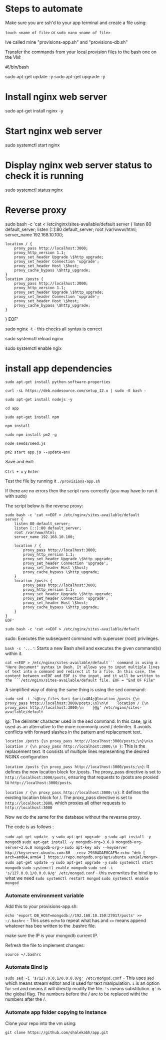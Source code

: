 # Steps to automate

Make sure you are ssh'd to your app terminal and create a file using:

```touch <name of file>``` or ```sudo nano <name of file>```

Ive called mine "provisions-app.sh" and "provisions-db.sh"

Transfer the commands from your local provision files to the bash one on the VM:

#!/bin/bash

sudo apt-get update -y
sudo apt-get upgrade -y

# Install nginx web server
sudo apt-get install nginx -y

# Start nginx web server 
sudo systemctl start nginx

# Display nginx web server status to check it is running
sudo systemctl status nginx

# Reverse proxy
sudo bash -c 'cat <<EOF > /etc/nginx/sites-available/default
server {
    listen 80 default_server;
    listen [::]:80 default_server;
    root /var/www/html;
    server_name 192.168.10.100;

    location / {
        proxy_pass http://localhost:3000;
        proxy_http_version 1.1;
        proxy_set_header Upgrade \$http_upgrade;
        proxy_set_header Connection 'upgrade';
        proxy_set_header Host \$host;
        proxy_cache_bypass \$http_upgrade;
    }
    location /posts {
        proxy_pass http://localhost:3000;
        proxy_http_version 1.1;
        proxy_set_header Upgrade \$http_upgrade;
        proxy_set_header Connection 'upgrade';
        proxy_set_header Host \$host;
        proxy_cache_bypass \$http_upgrade;
    }
}
EOF'

sudo nginx -t - this checks all syntax is correct

sudo systemctl reload nginx

sudo systemctl enable ngix

# install app dependencies

```sudo apt-get install python-software-properties```

```curl -sL https://deb.nodesource.com/setup_12.x | sudo -E bash -```

```sudo apt-get install nodejs -y```

```cd app```

```sudo apt-get install npm```

```npm install```

```sudo npm install pm2 -g```

```node seeds/seed.js```

```pm2 start app.js --update-env```



Save and exit:

```Ctrl + x```
```y```
```Enter```


Test the file by running it ```./provisions-app.sh```

If there are no errors then the script runs correctly (you may have to run it with sudo)

The script below is the reverse proxy:

```
sudo bash -c 'cat <<EOF > /etc/nginx/sites-available/default
server {
    listen 80 default_server;
    listen [::]:80 default_server;
    root /var/www/html;
    server_name 192.168.10.100;

    location / {
        proxy_pass http://localhost:3000;
        proxy_http_version 1.1;
        proxy_set_header Upgrade \$http_upgrade;
        proxy_set_header Connection 'upgrade';
        proxy_set_header Host \$host;
        proxy_cache_bypass \$http_upgrade;
    }
    location /posts {
        proxy_pass http://localhost:3000;
        proxy_http_version 1.1;
        proxy_set_header Upgrade \$http_upgrade;
        proxy_set_header Connection 'upgrade';
        proxy_set_header Host \$host;
        proxy_cache_bypass \$http_upgrade;
    }
}
EOF' 
```

```sudo bash -c 'cat <<EOF > /etc/nginx/sites-available/default```

sudo: Executes the subsequent command with superuser (root) privileges.

```bash -c '...'```: Starts a new Bash shell and executes the given command(s) within it.

```
cat <<EOF > /etc/nginx/sites-available/default``` command is using a "Here Document" syntax in Bash. It allows you to input multiple lines of text into a command and redirect it to a file. In this case, the content between <<EOF and EOF is the input, and it will be written to the ```/etc/nginx/sites-available/default file. EOF = "End OF File"
```


A simplified way of doing the same thing is using the sed command:

```
sudo sed -i 's@try_files $uri $uri/=404;@location /posts {\n    proxy_pass http://localhost:3000/posts;\n}\n\n    location / {\n        proxy_pass http://localhost:3000;\n    }@g' /etc/nginx/sites-available/default 
```


@: The delimiter character used in the sed command. In this case, @ is used as an alternative to the more commonly used / delimiter. It avoids conflicts with forward slashes in the pattern and replacement text.

```location /posts {\n proxy_pass http://localhost:3000/posts;\n}\n\n location / {\n proxy_pass http://localhost:3000;\n }```: This is the replacement text. It consists of multiple lines representing the desired NGINX configuration

```location /posts {\n proxy_pass http://localhost:3000/posts;\n}```: It defines the new location block for /posts. The proxy_pass directive is set to ```http://localhost:3000/posts```, ensuring that requests to /posts are proxied to ```http://localhost:3000/posts```.


```location / {\n proxy_pass http://localhost:3000;\n}```: It defines the existing location block for /. The proxy_pass directive is set to ```http://localhost:3000```, which proxies all other requests to ```http://localhost:3000```

Now we do the same for the database without the revesrse proxy.

The code is as follows :

```sudo apt-get update -y```
```sudo apt-get upgrade -y```
```sudo apt install -y mongodb```
```sudo apt-get install -y mongodb-org=3.6.8 mongodb-org-server=3.6.8 mongodb-org->```
```sudo apt-key adv --keyserver hkp://keyserver.ubuntu.com:80 --recv 2930ADAE8CAF5>```
```echo "deb [ arch=amd64,arm64 ] https://repo.mongodb.org/apt/ubuntu xenial/mongo>```
```sudo apt-get update -y```
```sudo apt-get upgrade -y```
```sudo systemctl start mongodb```
```sudo systemctl enable mongodb```
```sudo sed -i 's/127.0.0.1/0.0.0.0/g' /etc/mongod.conf``` - this overwrites the bind ip to what we need
```sudo systemctl restart mongod```
```sudo systemctl enable mongod```

### Automate environment variable

Add this to your provisions-app.sh:

```echo 'export DB_HOST=mongodb://192.168.10.150:27017/posts' >> ~/.bashrc``` - This uses ```echo``` to repeat what has and ```>>``` means append whatever has bee written to the .bashrc file.

make sure the IP is your mongodb current IP.

Refresh the file to implement changes:

```source ~/.bashrc```


### Automate Bind ip

```sudo sed -i 's/127.0.0.1/0.0.0.0/g' /etc/mongod.conf``` - This uses ```sed``` which means stream editor and is used for text manipulation. ```i``` is an option for ```sed``` and means it will directly modify the file. ```'s``` means substitution. ```g'``` is the global flag. The numbers before the / are to be replaced witht the numbers after the /.

### Automate app folder copying to instance

Clone your repo into the vm using:

```git clone https://github.com/shalekabh/app.git```

